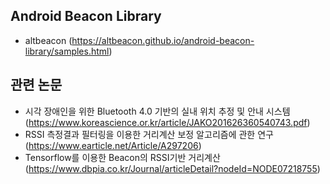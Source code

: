 ## Android Beacon Library

- altbeacon
  (https://altbeacon.github.io/android-beacon-library/samples.html)




## 관련 논문

- 시각 장애인을 위한 Bluetooth 4.0 기반의 실내 위치 추정 및 안내 시스템
  (https://www.koreascience.or.kr/article/JAKO201626360540743.pdf)
- RSSI 측정결과 필터링을 이용한 거리계산 보정 알고리즘에 관한 연구
  (https://www.earticle.net/Article/A297206)
- Tensorflow를 이용한 Beacon의 RSSI기반 거리계산
  (https://www.dbpia.co.kr/Journal/articleDetail?nodeId=NODE07218755)



